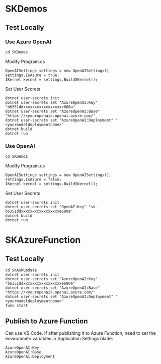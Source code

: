# SKDemos

## Test Locally

### Use Azure OpenAI
```
cd SKDemos
```

Modify Program.cs

```
OpenAISettings settings = new OpenAISettings();
settings.IsAzure = true;
IKernel kernel = settings.BuildSKernel();
```
Set User Secrets
```
dotnet user-secrets init
dotnet user-secrets set "AzureOpenAI:Key" "b6351ddxxxxxxxxxxxxxxxxxe680a"
dotnet user-secrets set "AzureOpenAI:Base" "https://<youropenai>.openai.azure.com/"
dotnet user-secrets set "AzureOpenAI:Deployment" "<yourmodeldeploymentname>"
dotnet build
dotnet run
```

### Use OpenAI

```
cd SKDemos
```

Modify Program.cs

```
OpenAISettings settings = new OpenAISettings();
settings.IsAzure = false;
IKernel kernel = settings.BuildSKernel();
```
Set User Secrets
```
dotnet user-secrets init
dotnet user-secrets set "OpenAI:Key" "sk-b6351ddxxxxxxxxxxxxxxxxxe680a"
dotnet build
dotnet run
```

# SKAzureFunction

## Test Locally
```
cd SKAskUpdate
dotnet user-secrets init
dotnet user-secrets set "AzureOpenAI:Key" "b6351ddxxxxxxxxxxxxxxxxxe680a"
dotnet user-secrets set "AzureOpenAI:Base" "https://<youropenai>.openai.azure.com/"
dotnet user-secrets set "AzureOpenAI:Deployment" "<yourmodeldeploymentname>"
func start
```
## Publish to Azure Function

Can use VS Code. If after publishing it to Azure Function, need to set the environmetn variables in Application Settings blade:

```
AzureOpenAI:Key
AzureOpenAI:Base
AzureOpenAI:Deployment
```

